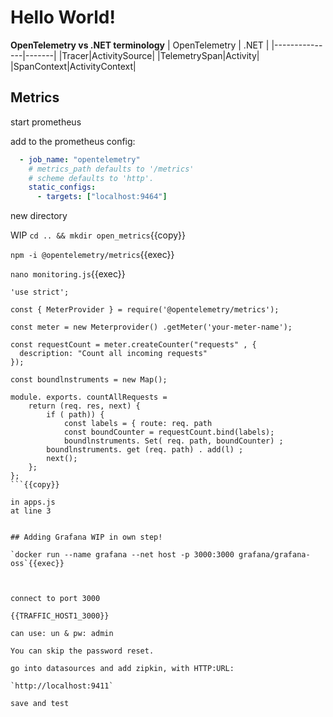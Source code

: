 # Hello World!

__OpenTelemetry vs .NET terminology__
| OpenTelemetry |  .NET |
|---------------|-------|
|Tracer|ActivitySource|
|TelemetrySpan|Activity|
|SpanContext|ActivityContext|



## Metrics

start prometheus

add to the prometheus config:

```yaml
  - job_name: "opentelemetry"
    # metrics_path defaults to '/metrics'
    # scheme defaults to 'http'.
    static_configs:
      - targets: ["localhost:9464"]
```

new directory

WIP `cd .. && mkdir open_metrics`{{copy}}

`npm -i @opentelemetry/metrics`{{exec}}


`nano monitoring.js`{{exec}}


```
'use strict'; 

const { MeterProvider } = require('@opentelemetry/metrics'); 

const meter = new Meterprovider() .getMeter('your-meter-name');

const requestCount = meter.createCounter("requests" , {
  description: "Count all incoming requests" 
});

const boundlnstruments = new Map(); 

module. exports. countAllRequests = 
    return (req. res, next) { 
        if ( path)) { 
            const labels = { route: req. path 
            const boundCounter = requestCount.bind(labels); 
            boundlnstruments. Set( req. path, boundCounter) ; 
        boundlnstruments. get (req. path) . add(l) ; 
        next(); 
    };
};
```{{copy}}

in apps.js
at line 3


## Adding Grafana WIP in own step!

`docker run --name grafana --net host -p 3000:3000 grafana/grafana-oss`{{exec}}



connect to port 3000

{{TRAFFIC_HOST1_3000}}

can use: un & pw: admin

You can skip the password reset.

go into datasources and add zipkin, with HTTP:URL:

`http://localhost:9411`

save and test



